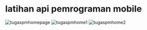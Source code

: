 # latihan api pemrograman mobile
![tugaspmhomepage](https://github.com/user-attachments/assets/947b4bba-15e2-4c67-97ed-51e58c2f37c0)
![tugaspmhome1](https://github.com/user-attachments/assets/8fa96766-88ac-42cf-8ab0-3af357e3a104)
![tugaspmhome2](https://github.com/user-attachments/assets/3e51def8-1a26-4430-ad4f-21dc867b10b2)



